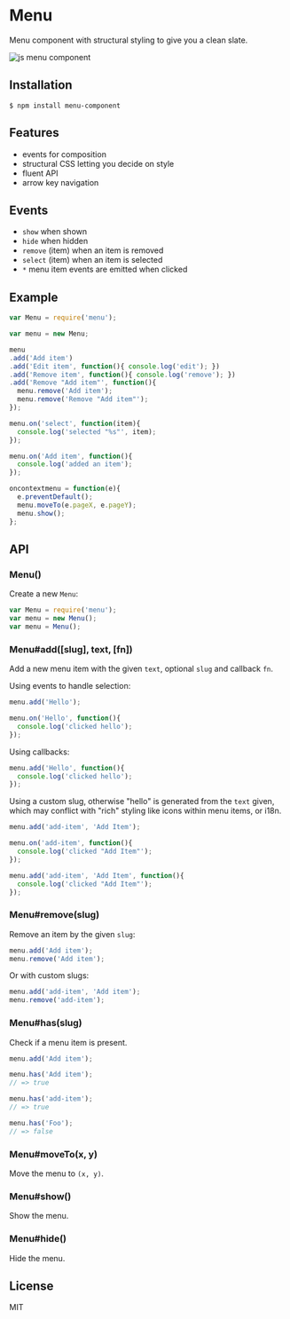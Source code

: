 
# Menu

  Menu component with structural styling to give you a clean slate.

  ![js menu component](http://f.cl.ly/items/1Z1d3B1j283y3e200g3E/Screen%20Shot%202012-07-31%20at%203.57.10%20PM.png)

## Installation

```
$ npm install menu-component
```

## Features

  - events for composition
  - structural CSS letting you decide on style
  - fluent API
  - arrow key navigation

## Events

  - `show` when shown
  - `hide` when hidden
  - `remove` (item) when an item is removed
  - `select` (item) when an item is selected
  - `*` menu item events are emitted when clicked

## Example

```js
var Menu = require('menu');

var menu = new Menu;

menu
.add('Add item')
.add('Edit item', function(){ console.log('edit'); })
.add('Remove item', function(){ console.log('remove'); })
.add('Remove "Add item"', function(){
  menu.remove('Add item');
  menu.remove('Remove "Add item"');
});

menu.on('select', function(item){
  console.log('selected "%s"', item);
});

menu.on('Add item', function(){
  console.log('added an item');
});

oncontextmenu = function(e){
  e.preventDefault();
  menu.moveTo(e.pageX, e.pageY);
  menu.show();
};
```

## API
  
### Menu()

  Create a new `Menu`:

```js
var Menu = require('menu');
var menu = new Menu();
var menu = Menu();
```

### Menu#add([slug], text, [fn])

  Add a new menu item with the given `text`, optional `slug` and callback `fn`.

  Using events to handle selection:

```js
menu.add('Hello');

menu.on('Hello', function(){
  console.log('clicked hello');
});
```

  Using callbacks:

```js
menu.add('Hello', function(){
  console.log('clicked hello');
});
```

  Using a custom slug, otherwise "hello" is generated
  from the `text` given, which may conflict with "rich"
  styling like icons within menu items, or i18n.

```js
menu.add('add-item', 'Add Item');

menu.on('add-item', function(){
  console.log('clicked "Add Item"');
});

menu.add('add-item', 'Add Item', function(){
  console.log('clicked "Add Item"');
});
```

### Menu#remove(slug)

  Remove an item by the given `slug`:

```js
menu.add('Add item');
menu.remove('Add item');
```

  Or with custom slugs:

```js
menu.add('add-item', 'Add item');
menu.remove('add-item');
```

### Menu#has(slug)

  Check if a menu item is present.

```js
menu.add('Add item');

menu.has('Add item');
// => true

menu.has('add-item');
// => true

menu.has('Foo');
// => false
```

### Menu#moveTo(x, y)

  Move the menu to `(x, y)`.

### Menu#show()

  Show the menu.

### Menu#hide()

  Hide the menu.

## License

  MIT